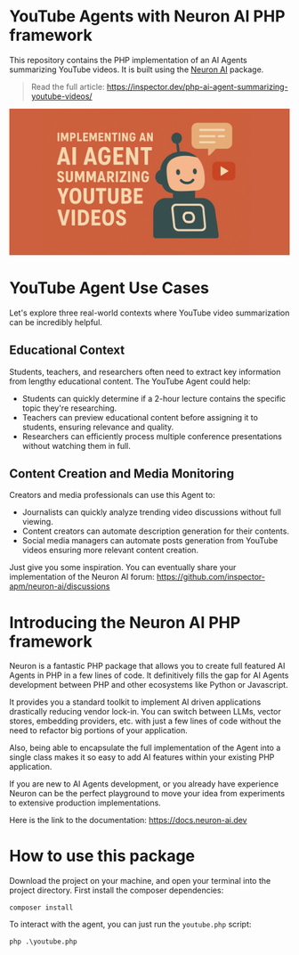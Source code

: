 # YouTube Agents with Neuron AI PHP framework

This repository contains the PHP implementation of an AI Agents summarizing YouTube videos. 
It is built using the [Neuron AI](https://github.com/inspector-apm/neuron-ai) package. 

> Read the full article: https://inspector.dev/php-ai-agent-summarizing-youtube-videos/

![](youtube-php-ai-agent.png)

# YouTube Agent Use Cases
Let's explore three real-world contexts where YouTube video summarization can be incredibly helpful.

## Educational Context
Students, teachers, and researchers often need to extract key information from lengthy educational content. The YouTube Agent could help:

- Students can quickly determine if a 2-hour lecture contains the specific topic they're researching.
- Teachers can preview educational content before assigning it to students, ensuring relevance and quality.
- Researchers can efficiently process multiple conference presentations without watching them in full.

## Content Creation and Media Monitoring
Creators and media professionals can use this Agent to:

- Journalists can quickly analyze trending video discussions without full viewing.
- Content creators can automate description generation for their contents.
- Social media managers can automate posts generation from YouTube videos ensuring more relevant content creation.

Just give you some inspiration. You can eventually share your implementation of the Neuron AI forum: 
https://github.com/inspector-apm/neuron-ai/discussions

# Introducing the Neuron AI PHP framework
Neuron is a fantastic PHP package that allows you to create full featured AI Agents in PHP in a few lines of code. 
It definitively fills the gap for AI Agents development between PHP and other ecosystems like Python or Javascript.

It provides you a standard toolkit to implement AI driven applications drastically reducing vendor lock-in. 
You can switch between LLMs, vector stores, embedding providers, etc. with just a few lines of code without the 
need to refactor big portions of your application.

Also, being able to encapsulate the full implementation of the Agent into a single class makes it so easy 
to add AI features within your existing PHP application.

If you are new to AI Agents development, or you already have experience Neuron can be the perfect playground 
to move your idea from experiments to extensive production implementations.

Here is the link to the documentation: https://docs.neuron-ai.dev

# How to use this package

Download the project on your machine, and open your terminal into the project directory.
First install the composer dependencies:

```
composer install
```

To interact with the agent, you can just run the `youtube.php` script:

```
php .\youtube.php
```

